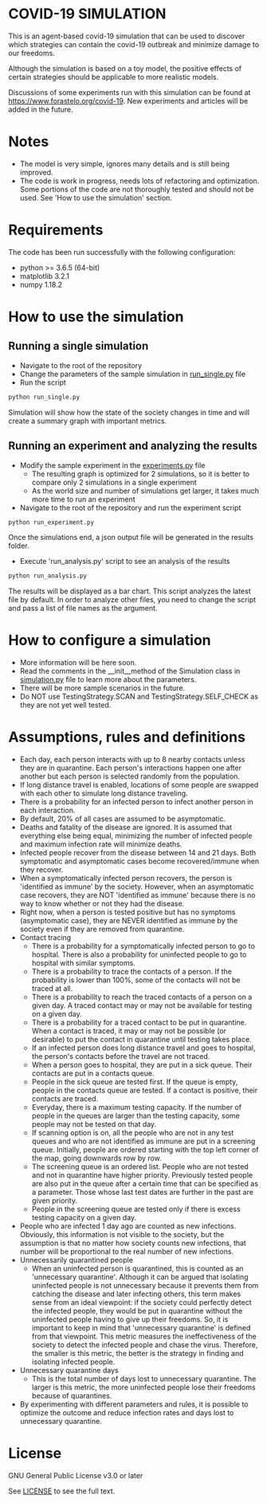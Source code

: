 # COVID-19 SIMULATION

This is an agent-based covid-19 simulation that can be used to discover which strategies can contain the covid-19 outbreak and minimize damage to our freedoms.

Although the simulation is based on a toy model, the positive effects of certain strategies should be applicable to more realistic models.

Discussions of some experiments run with this simulation can be found at https://www.forastelo.org/covid-19. New experiments and articles will be added in the future.

# Notes
- The model is very simple, ignores many details and is still being improved.
- The code is work in progress, needs lots of refactoring and optimization. Some portions of the code are not thoroughly tested and should not be used. See 'How to use the simulation' section.

# Requirements
The code has been run successfully with the following configuration:
- python >= 3.6.5 (64-bit)
- matplotlib 3.2.1
- numpy 1.18.2

# How to use the simulation
## Running a single simulation
- Navigate to the root of the repository
- Change the parameters of the sample simulation in [run_single.py](run_single.py) file
- Run the script
```bash
python run_single.py
```

Simulation will show how the state of the society changes in time and will create a summary graph with important metrics.

## Running an experiment and analyzing the results
- Modify the sample experiment in the [experiments.py](experiments.py) file
    - The resulting graph is optimized for 2 simulations, so it is better to compare only 2 simulations in a single experiment
    - As the world size and number of simulations get larger, it takes much more time to run an experiment
- Navigate to the root of the repository and run the experiment script
```bash
python run_experiment.py
```

Once the simulations end, a json output file will be generated in the results folder.

- Execute 'run_analysis.py' script to see an analysis of the results
```bash
python run_analysis.py
```
The results will be displayed as a bar chart. This script analyzes the latest file by default. In order to analyze other files, you need to change the script and pass a list of file names as the argument.

# How to configure a simulation
- More information will be here soon.
- Read the comments in the __init__method of the Simulation class in [simulation.py](covid19_sim/simulation.py) file to learn more about the parameters.
- There will be more sample scenarios in the future.
- Do NOT use TestingStrategy.SCAN and TestingStrategy.SELF_CHECK as they are not yet well tested.

# Assumptions, rules and definitions
- Each day, each person interacts with up to 8 nearby contacts unless they are in quarantine. Each person's interactions happen one after another but each person is selected randomly from the population.
- If long distance travel is enabled, locations of some people are swapped with each other to simulate long distance traveling.
- There is a probability for an infected person to infect another person in each interaction.
- By default, 20% of all cases are assumed to be asymptomatic.
- Deaths and fatality of the disease are ignored. It is assumed that everything else being equal, minimizing the number of infected people and maximum infection rate will minimize deaths.
- Infected people recover from the disease between 14 and 21 days. Both symptomatic and asymptomatic cases become recovered/immune when they recover.
- When a symptomatically infected person recovers, the person is 'identified as immune' by the society. However, when an asymptomatic case recovers, they are NOT 'identified as immune' because there is no way to know whether or not they had the disease.
- Right now, when a person is tested positive but has no symptoms (asymptomatic case), they are NEVER identified as immune by the society even if they are removed from quarantine.
- Contact tracing
    - There is a probability for a symptomatically infected person to go to hospital. There is also a probability for uninfected people to go to hospital with similar symptoms.
    - There is a probability to trace the contacts of a person. If the probability is lower than 100%, some of the contacts will not be traced at all.
    - There is a probability to reach the traced contacts of a person on a given day. A traced contact may or may not be available for testing on a given day.
    - There is a probability for a traced contact to be put in quarantine. When a contact is traced, it may or may not be possible (or desirable) to put the contact in quarantine until testing takes place.
    - If an infected person does long distance travel and goes to hospital, the person's contacts before the travel are not traced.
    - When a person goes to hospital, they are put in a sick queue. Their contacts are put in a contacts queue.
    - People in the sick queue are tested first. If the queue is empty, people in the contacts queue are tested. If a contact is positive, their contacts are traced.
    - Everyday, there is a maximum testing capacity. If the number of people in the queues are larger than the testing capacity, some people may not be tested on that day.
    - If scanning option is on, all the people who are not in any test queues and who are not identified as immune are put in a screening queue. Initially, people are ordered starting with the top left corner of the map, going downwards row by row.
    - The screening queue is an ordered list. People who are not tested and not in quarantine have higher priority. Previously tested people are also put in the queue after a certain time that can be specified as a parameter. Those whose last test dates are further in the past are given priority.
    - People in the screening queue are tested only if there is excess testing capacity on a given day.
- People who are infected 1 day ago are counted as new infections. Obviously, this information is not visible to the society, but the assumption is that no matter how society counts new infections, that number will be proportional to the real number of new infections.
- Unnecessarily quarantined people
    - When an uninfected person is quarantined, this is counted as an 'unnecessary quarantine'. Although it can be argued that isolating uninfected people is not unnecessary because it prevents them from catching the disease and later infecting others, this term makes sense from an ideal viewpoint: if the society could perfectly detect the infected people, they would be put in quarantine without the uninfected people having to give up their freedoms. So, it is important to keep in mind that 'unnecessary quarantine' is defined from that viewpoint. This metric measures the ineffectiveness of the society to detect the infected people and chase the virus. Therefore, the smaller is this metric, the better is the strategy in finding and isolating infected people.
- Unnecessary quarantine days
    - This is the total number of days lost to unnecessary quarantine. The larger is this metric, the more uninfected people lose their freedoms because of quarantines.
- By experimenting with different parameters and rules, it is possible to optimize the outcome and reduce infection rates and days lost to unnecessary quarantine.

# License
GNU General Public License v3.0 or later

See [LICENSE](LICENSE) to see the full text.